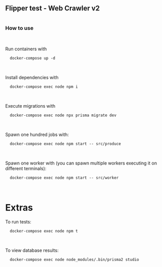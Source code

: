 ## Flipper test - Web Crawler v2
#

### How to use
<br />

Run containers with
```
  docker-compose up -d
```
<br />

Install dependencies with
```
  docker-compose exec node npm i
```
<br />

Execute migrations with
```
  docker-compose exec node npx prisma migrate dev
```
<br />

Spawn one hundred jobs with:
```
  docker-compose exec node npm start -- src/produce
```
<br />

Spawn one worker with (you can spawn multiple workers executing it on different terminals):
```
  docker-compose exec node npm start -- src/worker
```
<br />

# Extras
To run tests:
```
  docker-compose exec node npm t
```
<br />

To view database results:
```
  docker-compose exec node node_modules/.bin/prisma2 studio
```
<br />
